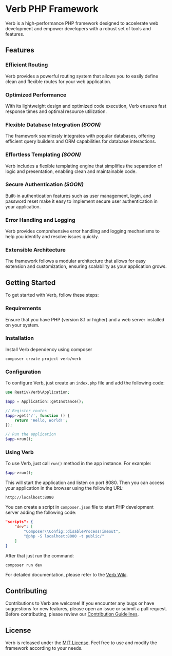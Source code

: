 # Verb PHP Framework

Verb is a high-performance PHP framework designed to accelerate web development and empower developers with a robust set of tools and features.

## Features

### Efficient Routing

Verb provides a powerful routing system that allows you to easily define clean and flexible routes for your web application.

### Optimized Performance

With its lightweight design and optimized code execution, Verb ensures fast response times and optimal resource utilization.

### Flexible Database Integration *(SOON)*

The framework seamlessly integrates with popular databases, offering efficient query builders and ORM capabilities for database interactions.

### Effortless Templating *(SOON)*

Verb includes a flexible templating engine that simplifies the separation of logic and presentation, enabling clean and maintainable code. 

### Secure Authentication *(SOON)*

Built-in authentication features such as user management, login, and password reset make it easy to implement secure user authentication in your application. 

### Error Handling and Logging

Verb provides comprehensive error handling and logging mechanisms to help you identify and resolve issues quickly.

### Extensible Architecture

The framework follows a modular architecture that allows for easy extension and customization, ensuring scalability as your application grows.

## Getting Started

To get started with Verb, follow these steps:

### Requirements

Ensure that you have PHP (version 8.1 or higher) and a web server installed on your system.

### Installation

Install Verb dependency using composer

```
composer create-project verb/verb
```

### Configuration

To configure Verb, just create an `index.php` file and add the following code:

```php
use Reativ\Verb\Application;

$app = Application::getInstance();

// Register routes
$app->get('/', function () {
    return 'Hello, World!';
});

// Run the application
$app->run();
```

### Using Verb

To use Verb, just call `run()` method in the app instance. For example:

```php
$app->run();
```
This will start the application and listen on port 8080. Then you can access your application in the browser using the following URL:

```
http://localhost:8080
```

You can create a script in `composer.json` file to start PHP development server adding the following code:

```json
"scripts": {
    "dev": [
        "Composer\\Config::disableProcessTimeout",
        "@php -S localhost:8000 -t public/"
    ]
}
```

After that just run the command:

```bash
composer run dev
```

For detailed documentation, please refer to the [Verb Wiki](https://github.com/reativ-labs/verb/wiki).

## Contributing

Contributions to Verb are welcome! If you encounter any bugs or have suggestions for new features, please open an issue or submit a pull request. Before contributing, please review our [Contribution Guidelines](CONTRIBUTING.md).

## License

Verb is released under the [MIT License](LICENSE). Feel free to use and modify the framework according to your needs.